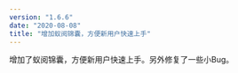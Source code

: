 ```yaml
---
version: "1.6.6"
date: "2020-08-08"
title: "增加蚁阅锦囊，方便新用户快速上手"
---
```


增加了蚁阅锦囊，方便新用户快速上手。另外修复了一些小Bug。

